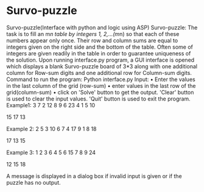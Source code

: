 # Survo-puzzle
Survo-puzzle(Interface with python and logic using ASP)
Survo-puzzle: The task is to fill an m*n table by integers 1, 2,...(m*n) so that each of these numbers appear only once. Their row and column sums are equal to integers given on the right side and the bottom of the table. Often some of integers are given readily in the table in order to guarantee uniqueness of the solution.
Upon running interface.py program, a GUI interface is opened which displays a blank Survo-puzzle board of 3*3 along with one additional column for Row-sum digits and one additional row for Column-sum digits.
Command to run the program:
Python interface.py
Input:
•	Enter the values in the last column of the grid (row-sum)
•	enter values in the last row of the grid(column-sum)
•	click on 'Solve' button to get the output.
'Clear' button is used to clear the input values.
'Quit' button is used to exit the program.
Example1:
3	7	2	  12
8	9	6	  23
4	1	5	  10

15 17	13	

Example 2:
2	5	3	  10
6	7	4	  17
9	1	8	  18

17 13	15	

Example 3:
1	2	3	  6
4	5	6	  15
7	8	9	  24

12 15	18	

A message is displayed in a dialog box if invalid input is given or if the puzzle has no output.
